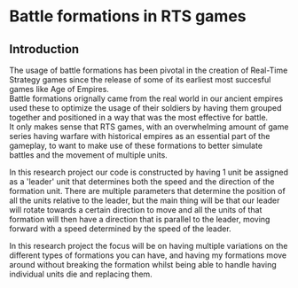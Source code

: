 # Battle formations in RTS games
## Introduction
The usage of battle formations has been pivotal in the creation of Real-Time Strategy games since the release of some of its earliest most succesful games like Age of Empires.  
Battle formations orignally came from the real world in our ancient empires used these to optimize the usage of their soldiers by having them grouped together and positioned in a way that was the most effective for battle.</br>
It only makes sense that RTS games, with an overwhelming amount of game series having warfare with historical empires as an essential part of the gameplay, to want to make use of these formations to better simulate battles and the movement of multiple units.  </br>

In this research project our code is constructed by having 1 unit be assigned as a 'leader' unit that determines both the speed and the direction of the formation unit. There are multiple parameters that determine the position of all the units relative to the leader, but the main thing will be that our leader will rotate towards a certain direction to move and all the units of that formation will then have a direction that is parallel to the leader, moving forward with a speed determined by the speed of the leader.</br>

In this research project the focus will be on having multiple variations on the different types of formations you can have, and having my formations move around without breaking the formation whilst being able to handle having individual units die and replacing them. </br>
